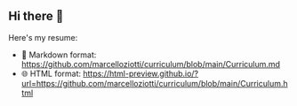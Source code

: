 ## Hi there 👋

Here's my resume:
- 📄 Markdown format: <https://github.com/marcelloziotti/curriculum/blob/main/Curriculum.md>
- 🌐 HTML format: <https://html-preview.github.io/?url=https://github.com/marcelloziotti/curriculum/blob/main/Curriculum.html>
